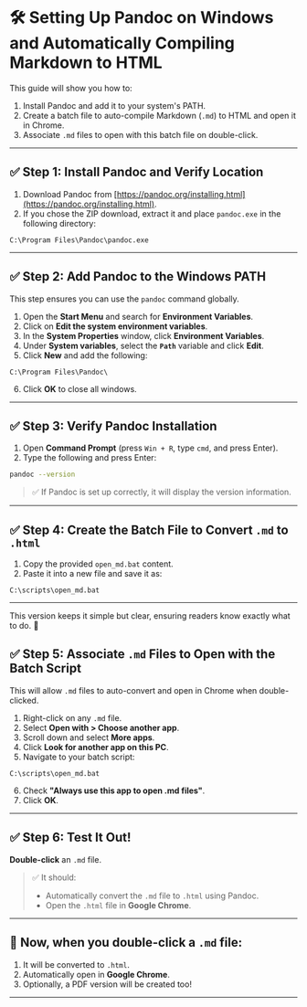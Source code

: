 # 🛠️ Setting Up Pandoc on Windows and Automatically Compiling Markdown to HTML

This guide will show you how to:

1. Install Pandoc and add it to your system's PATH.
2. Create a batch file to auto-compile Markdown (`.md`) to HTML and open it in Chrome.
3. Associate `.md` files to open with this batch file on double-click.

---

## ✅ Step 1: Install Pandoc and Verify Location

1. Download Pandoc from [https://pandoc.org/installing.html](https://pandoc.org/installing.html).
2. If you chose the ZIP download, extract it and place `pandoc.exe` in the following directory:

```
C:\Program Files\Pandoc\pandoc.exe
```

---

## ✅ Step 2: Add Pandoc to the Windows PATH

This step ensures you can use the `pandoc` command globally.

1. Open the **Start Menu** and search for **Environment Variables**.
2. Click on **Edit the system environment variables**.
3. In the **System Properties** window, click **Environment Variables**.
4. Under **System variables**, select the **`Path`** variable and click **Edit**.
5. Click **New** and add the following:

```
C:\Program Files\Pandoc\
```

6. Click **OK** to close all windows.

---

## ✅ Step 3: Verify Pandoc Installation

1. Open **Command Prompt** (press `Win + R`, type `cmd`, and press Enter).
2. Type the following and press Enter:

```bash
pandoc --version
```

> ✅ If Pandoc is set up correctly, it will display the version information.

---

## ✅ Step 4: Create the Batch File to Convert `.md` to `.html`

1. Copy the provided `open_md.bat` content.  
2. Paste it into a new file and save it as:

```
C:\scripts\open_md.bat
```

---

This version keeps it simple but clear, ensuring readers know exactly what to do. 🚀
## ✅ Step 5: Associate `.md` Files to Open with the Batch Script

This will allow `.md` files to auto-convert and open in Chrome when double-clicked.

1. Right-click on any `.md` file.
2. Select **Open with > Choose another app**.
3. Scroll down and select **More apps**.
4. Click **Look for another app on this PC**.
5. Navigate to your batch script:

```
C:\scripts\open_md.bat
```

6. Check **"Always use this app to open .md files"**.
7. Click **OK**.

---

## ✅ Step 6: Test It Out!

 **Double-click** an `.md` file.

> ✅ It should:
> - Automatically convert the `.md` file to `.html` using Pandoc.
> - Open the `.html` file in **Google Chrome**.

---

## 🚀 Now, when you double-click a `.md` file:
1. It will be converted to `.html`.
2. Automatically open in **Google Chrome**.
3. Optionally, a PDF version will be created too!

---

